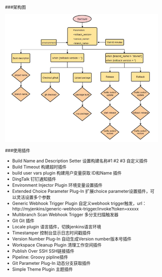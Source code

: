 ###架构图

![](https://github.com/olddriver4/jenkins-pipline/blob/main/pipline.jpg)

###使用插件
- Build Name and Description Setter  设置构建名称#1 #2 #3 自定义插件   
- Build Timeout  构建超时插件  
- build user vars plugin  构建用户变量获取 ID和Name 插件  
- DingTalk  钉钉通知插件
- Environment Injector Plugin  环境变量设置插件
- Extended Choice Parameter Plug-In  扩展choice parameter设置插件，可以灵活设置多个参数
- Generic Webhook Trigger Plugin  自定义webhook trigger触发，url：http://myjenkins/generic-webhook-trigger/invoke?token=xxxxx
- Multibranch Scan Webhook Trigger 多分支扫描触发器
- Git   Git 插件
- Locale plugin  语言插件，切换jenkins语言环境
- Timestamper  控制台显示日志时间戳插件
- Version Number Plug-In 自动生成Version number版本号插件
- Workspace Cleanup Plugin  清理工作空间插件
- Publish Over SSH  SSH链接插件
- Pipeline: Groovy  pipline插件
- Git Parameter Plug-In 动态分支获取插件
- Simple Theme Plugin 主题插件

